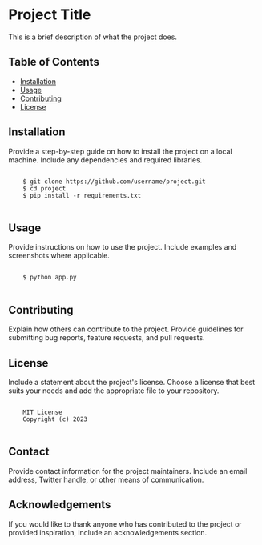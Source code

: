 # Project Title

This is a brief description of what the project does.

## Table of Contents

- [Installation](#installation)
- [Usage](#usage)
- [Contributing](#contributing)
- [License](#license)

## Installation

Provide a step-by-step guide on how to install the project on a local machine. Include any dependencies and required libraries.

<pre>
<code>
    $ git clone https://github.com/username/project.git
    $ cd project
    $ pip install -r requirements.txt
</code>
</pre>

## Usage

Provide instructions on how to use the project. Include examples and screenshots where applicable.

<pre>
<code>
    $ python app.py
</code>
</pre>

## Contributing

Explain how others can contribute to the project. Provide guidelines for submitting bug reports, feature requests, and pull requests.

## License

Include a statement about the project's license. Choose a license that best suits your needs and add the appropriate file to your repository.

<pre>
<code>
    MIT License
    Copyright (c) 2023
</code>
</pre>

## Contact

Provide contact information for the project maintainers. Include an email address, Twitter handle, or other means of communication. 

## Acknowledgements

If you would like to thank anyone who has contributed to the project or provided inspiration, include an acknowledgements section.

